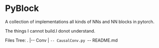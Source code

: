 # PyBlock

A collection of implementations all kinds of NNs and NN blocks in pytorch.

The things I cannot build.I donot understand. 

Files Tree:
.
|-- Conv
|   `-- CausalConv.py
`-- README.md

